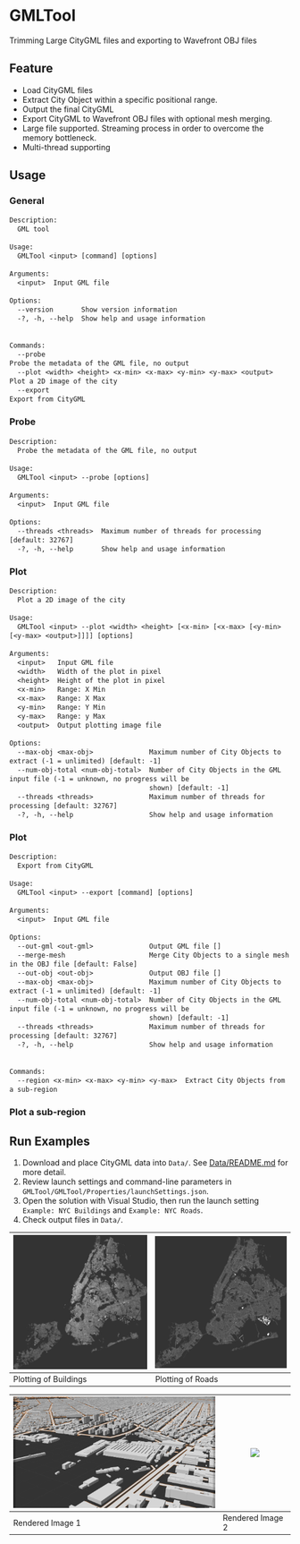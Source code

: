 # GMLTool

Trimming Large CityGML files and exporting to Wavefront OBJ files

## Feature

- Load CityGML files
- Extract City Object within a specific positional range.
- Output the final CityGML
- Export CityGML to Wavefront OBJ files with optional mesh merging.
- Large file supported. Streaming process in order to overcome the memory bottleneck.
- Multi-thread supporting

## Usage

### General

```
Description:
  GML tool

Usage:
  GMLTool <input> [command] [options]

Arguments:
  <input>  Input GML file

Options:
  --version       Show version information
  -?, -h, --help  Show help and usage information


Commands:
  --probe                                                           Probe the metadata of the GML file, no output
  --plot <width> <height> <x-min> <x-max> <y-min> <y-max> <output>  Plot a 2D image of the city
  --export                                                          Export from CityGML
```

### Probe

```
Description:
  Probe the metadata of the GML file, no output

Usage:
  GMLTool <input> --probe [options]

Arguments:
  <input>  Input GML file

Options:
  --threads <threads>  Maximum number of threads for processing [default: 32767]
  -?, -h, --help       Show help and usage information
```

### Plot

```
Description:
  Plot a 2D image of the city

Usage:
  GMLTool <input> --plot <width> <height> [<x-min> [<x-max> [<y-min> [<y-max> <output>]]]] [options]

Arguments:
  <input>   Input GML file
  <width>   Width of the plot in pixel
  <height>  Height of the plot in pixel
  <x-min>   Range: X Min
  <x-max>   Range: X Max
  <y-min>   Range: Y Min
  <y-max>   Range: y Max
  <output>  Output plotting image file

Options:
  --max-obj <max-obj>              Maximum number of City Objects to extract (-1 = unlimited) [default: -1]
  --num-obj-total <num-obj-total>  Number of City Objects in the GML input file (-1 = unknown, no progress will be
                                   shown) [default: -1]
  --threads <threads>              Maximum number of threads for processing [default: 32767]
  -?, -h, --help                   Show help and usage information
```

### Plot

```
Description:
  Export from CityGML

Usage:
  GMLTool <input> --export [command] [options]

Arguments:
  <input>  Input GML file

Options:
  --out-gml <out-gml>              Output GML file []
  --merge-mesh                     Merge City Objects to a single mesh in the OBJ file [default: False]
  --out-obj <out-obj>              Output OBJ file []
  --max-obj <max-obj>              Maximum number of City Objects to extract (-1 = unlimited) [default: -1]
  --num-obj-total <num-obj-total>  Number of City Objects in the GML input file (-1 = unknown, no progress will be
                                   shown) [default: -1]
  --threads <threads>              Maximum number of threads for processing [default: 32767]
  -?, -h, --help                   Show help and usage information


Commands:
  --region <x-min> <x-max> <y-min> <y-max>  Extract City Objects from a sub-region
```

### Plot a sub-region

## Run Examples

1. Download and place CityGML data into `Data/`. See [Data/README.md](Data/README.md) for more detail. 
2. Review launch settings and command-line parameters in `GMLTool/GMLTool/Properties/launchSettings.json`.
3. Open the solution with Visual Studio, then run the launch setting `Example: NYC Buildings` and `Example: NYC Roads`.
4. Check output files in `Data/`.
<!-- 
<img src="img/example.png" width="400"/><img src="img/example2.png" width="400"/>
<img src="img/nyc_building.png" width="400"/><img src="img/example2.png" width="400"/> -->

| <img src="img/nyc_buildings.png" width="400"/> | <img src="img/nyc_roads.png" width="400"/> |
|---|---|
| Plotting of Buildings | Plotting of Roads |

| <img src="img/example.png" width="400"/> | <img src="img/example2.png" width="400"/> |
|---|---|
| Rendered Image 1 | Rendered Image 2 |
